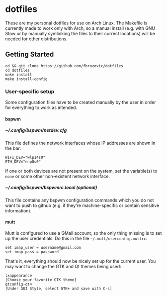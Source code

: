 # dotfiles

These are my personal dotfiles for use on Arch Linux. The Makefile is currently made to work only with Arch, so a manual install (e.g. with GNU Stow or by manually symlinking the files to their correct locations) will be needed for other distributions.

## Getting Started

```
cd && git clone https://github.com/fbrozovic/dotfiles
cd dotfiles
make install
make install-config
```

### User-specific setup
Some configuration files have to be created manually by the user in order for everything to work as intended.

#### bspwm
##### ~/.config/bspwm/netdev.cfg
This file defines the network interfaces whose IP addresses are shown in the bar:
```
WIFI_DEV="wlp14s0"
ETH_DEV="enp8s0"
```
If one or both devices are not present on the system, set the variable(s) to `none` or some other non-existent network interface.

##### ~/.config/bspwm/bspwmrc.local (optional)
This file contains any bspwm configuration commands which you do not want to push to github (e.g. if they're machine-specific or contain sensitive information).

#### mutt
Mutt is configured to use a GMail account, so the only thing missing is to set up the user credentials. Do this in the file `~/.mutt/userconfig.muttrc`:
```
set imap_user = username@gmail.com
set imap_pass = password
```


That's it, everything should now be nicely set up for the current user. You may want to change the GTK and Qt themes being used:

```
lxappearance
[Choose your favorite GTK theme]
qtconfig-qt4
[Under GUI Style, select GTK+ and save with C-s]
```
